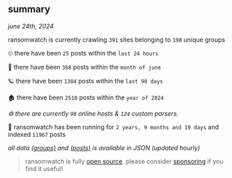 
## summary
_june 24th, 2024_

ransomwatch is currently crawling `391` sites belonging to `198` unique groups

⏲ there have been `25` posts within the `last 24 hours`

🦈 there have been `368` posts within the `month of june`

🪐 there have been `1304` posts within the `last 90 days`

🏚 there have been `2510` posts within the `year of 2024`

_⚙️ there are currently `98` online hosts & `124` custom parsers._

🦕 ransomwatch has been running for `2 years, 9 months and 19 days` and indexed `11967` posts

_all data  [(groups)](http://ransomwhat.telemetry.ltd/groups) and [(posts)](http://ransomwhat.telemetry.ltd/posts) is available in JSON (updated hourly)_

> ransomwatch is fully [open source](https://github.com/joshhighet/ransomwatch#ransomwatch--). please consider [sponsoring](https://github.com/sponsors/joshhighet) if you find it useful!
